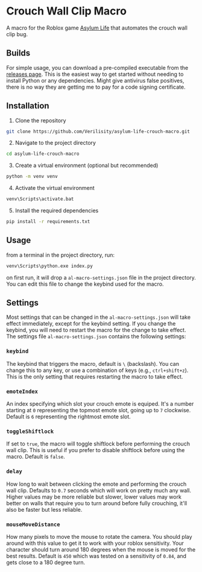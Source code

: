 # Crouch Wall Clip Macro

A macro for the Roblox game [Asylum Life](https://www.roblox.com/games/132352755769957) that automates the crouch wall clip bug.

## Builds

For simple usage, you can download a pre-compiled executable from the [releases page](https://github.com/Verilisity/asylum-life-crouch-macro/releases/latest). This is the easiest way to get started without needing to install Python or any dependencies. Might give antivirus false positives, there is no way they are getting me to pay for a code signing certificate.

## Installation

1. Clone the repository

```bash
git clone https://github.com/Verilisity/asylum-life-crouch-macro.git
```

2. Navigate to the project directory

```bash
cd asylum-life-crouch-macro
```

3. Create a virtual environment (optional but recommended)

```bash
python -m venv venv
```

4. Activate the virtual environment

```bash
venv\Scripts\activate.bat
```

5. Install the required dependencies

```bash
pip install -r requirements.txt
```

## Usage

from a terminal in the project directory, run:

```bash
venv\Scripts\python.exe index.py
```

on first run, it will drop a `al-macro-settings.json` file in the project directory. You can edit this file to change the keybind used for the macro. 

## Settings

Most settings that can be changed in the `al-macro-settings.json` will take effect immediately, except for the keybind setting. If you change the keybind, you will need to restart the macro for the change to take effect.
The settings file `al-macro-settings.json` contains the following settings:

### `keybind`

The keybind that triggers the macro, default is `\` (backslash). You can change this to any key, or use a combination of keys (e.g., `ctrl+shift+z`). This is the only setting that requires restarting the macro to take effect.

### `emoteIndex`

An index specifying which slot your crouch emote is equiped. It's a number starting at `0` representing the topmost emote slot, going up to `7` clockwise. Default is `6` representing the rightmost emote slot.

### `toggleShiftlock`

If set to `true`, the macro will toggle shiftlock before performing the crouch wall clip. This is useful if you prefer to disable shiftlock before using the macro. Default is `false`.

### `delay`

How long to wait between clicking the emote and performing the crouch wall clip. Defaults to `0.7` seconds which will work on pretty much any wall. Higher values may be more reliable but slower, lower values may work better on walls that require you to turn around before fully crouching, it'll also be faster but less reliable.

### `mouseMoveDistance`

How many pixels to move the mouse to rotate the camera. You should play around with this value to get it to work with your roblox sensitivity. Your character should turn around 180 degrees when the mouse is moved for the best results. Default is `450` which was tested on a sensitivity of `0.84`, and gets close to a 180 degree turn.